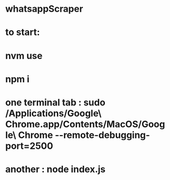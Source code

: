 # whatsappScraper
# to start:

# nvm use 
# npm i 
# one terminal tab : sudo /Applications/Google\ Chrome.app/Contents/MacOS/Google\ Chrome  --remote-debugging-port=2500 

# another : node index.js 


